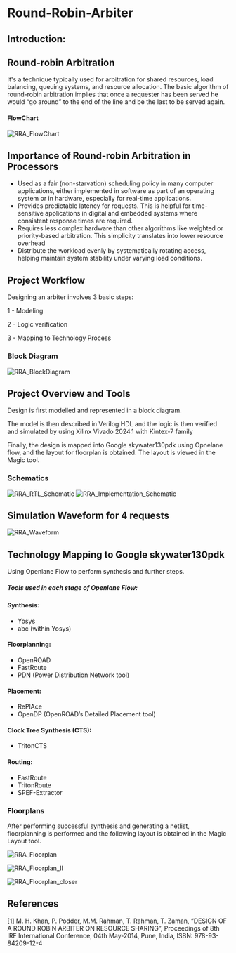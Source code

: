 # Round-Robin-Arbiter

## Introduction: 
## Round-robin Arbitration 
It's a technique typically used for arbitration for shared resources, load balancing, queuing systems, and resource allocation.
The basic algorithm of round-robin arbitration implies that once a requester has been served he would “go around” to the end of the line and be the last to be served again.

#### FlowChart
![RRA_FlowChart](https://github.com/user-attachments/assets/e9b4a297-c99c-4282-a5af-1ad993ee3364)

## Importance of Round-robin Arbitration in Processors
* Used as a fair (non-starvation) scheduling policy in many computer applications, either implemented in software as part of an operating system or in hardware, especially for real-time applications.
* Provides predictable latency for requests. This is helpful for time-sensitive applications in digital and embedded systems where consistent response times are required.
* Requires less complex hardware than other algorithms like weighted or priority-based arbitration. This simplicity translates into lower resource overhead
* Distribute the workload evenly by systematically rotating access, helping maintain system stability under varying load conditions.


## Project Workflow
Designing an arbiter involves 3 basic steps:

1 - Modeling

2 - Logic verification 

3 - Mapping to Technology Process

### Block Diagram
![RRA_BlockDiagram](https://github.com/user-attachments/assets/a49a18c8-72b8-43a6-a5f9-2b9a140e2dbe)

## Project Overview and Tools
Design is first modelled and represented in a block diagram. 

The model is then described in Verilog HDL and the logic is then verified and simulated by using Xilinx Vivado 2024.1 with Kintex-7 family

Finally, the design is mapped into Google skywater130pdk using Opnelane flow, and the layout for floorplan is obtained. The layout is viewed in the Magic tool.




### Schematics
![RRA_RTL_Schematic](https://github.com/user-attachments/assets/3dcfa1c2-2ca9-4cfe-ae2a-77b23dbee201)
![RRA_Implementation_Schematic](https://github.com/user-attachments/assets/94cc84af-33de-49ab-97ae-59e1f684a09c)

## Simulation Waveform for 4 requests
![RRA_Waveform](https://github.com/user-attachments/assets/9b7610e2-c96b-4e85-badb-093f016876cb)




## Technology Mapping to Google skywater130pdk
Using Openlane Flow to perform synthesis and further steps.

##### Tools used in each stage of Openlane Flow:

#### Synthesis:
* Yosys
* abc (within Yosys)

#### Floorplanning:
* OpenROAD
* FastRoute
* PDN (Power Distribution Network tool)

#### Placement:
* RePlAce
* OpenDP (OpenROAD’s Detailed Placement tool)

#### Clock Tree Synthesis (CTS):
* TritonCTS

#### Routing:
* FastRoute
* TritonRoute
* SPEF-Extractor

### Floorplans
After performing successful synthesis and generating a netlist, floorplanning is performed and the following layout is obtained in the Magic Layout tool. 

![RRA_Floorplan](https://github.com/user-attachments/assets/9a046c01-d38d-4187-b259-8cb15c2086d0)

![RRA_Floorplan_II](https://github.com/user-attachments/assets/05fa7298-e384-495a-8ae3-a0d45b63167c)

![RRA_Floorplan_closer](https://github.com/user-attachments/assets/bef2b24c-49da-4880-981d-fe0c1c672784)






## References
[1] M. H. Khan, P. Podder, M.M. Rahman, T. Rahman, T. Zaman, “DESIGN OF A ROUND ROBIN ARBITER ON RESOURCE SHARING”, Proceedings of 8th IRF International Conference, 04th May-2014, Pune, India, ISBN: 978-93-84209-12-4
